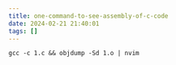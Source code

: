 ```yaml
---
title: one-command-to-see-assembly-of-c-code
date: 2024-02-21 21:40:01
tags: []
---
```

```
gcc -c 1.c && objdump -Sd 1.o | nvim
```

